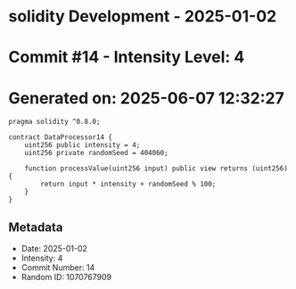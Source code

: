 ﻿# solidity Development - 2025-01-02
# Commit #14 - Intensity Level: 4
# Generated on: 2025-06-07 12:32:27
```solidity
pragma solidity ^0.8.0;

contract DataProcessor14 {
    uint256 public intensity = 4;
    uint256 private randomSeed = 404060;

    function processValue(uint256 input) public view returns (uint256) {
        return input * intensity + randomSeed % 100;
    }
}
```
## Metadata
- Date: 2025-01-02
- Intensity: 4
- Commit Number: 14
- Random ID: 1070767909
